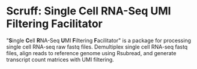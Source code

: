 # Scruff: Single Cell RNA-Seq UMI Filtering Facilitator

"**S**ingle **C**ell **R**NA-Seq **U**MI **F**iltering **F**acilitator" is a package for processing single cell RNA-seq raw fastq files. Demultiplex single cell RNA-seq fastq files, align reads to reference genome using Rsubread, and generate transcript count matrices with UMI filtering.
